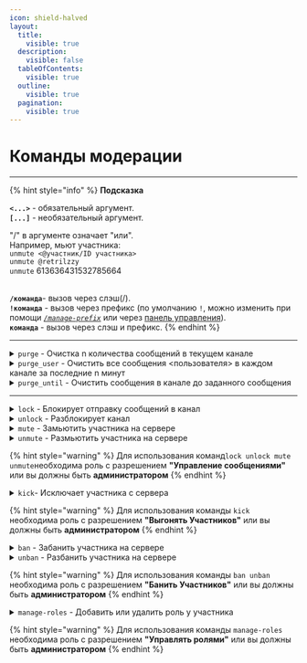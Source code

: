 ```yaml
---
icon: shield-halved
layout:
  title:
    visible: true
  description:
    visible: false
  tableOfContents:
    visible: true
  outline:
    visible: true
  pagination:
    visible: true
---
```


# Команды модерации

***

{% hint style="info" %}
**Подсказка**

**`<...>`** - обязательный аргумент.\
**`[...]`** - необязательный аргумент.

"/" в аргументе означает "или". \
Например, мьют участника: \
`unmute <@участник/ID участника>`\
`unmute @retrilzzy`\
`unmute` 613636431532785664

\
**`/команда`**- вызов через слэш(/).\
**`!команда`** - вызов через префикс (по умолчанию `!`, можно изменить при помощи [_`/manage-prefix`_](general.md#manage-prefix-ustanovite-svoi-prefiks-dlya-vashego-servera) или через [панель управления](https://dash.rzx-bot.top)).\
**`команда`** - вызов через слэш и префикс.
{% endhint %}

***

<details>

<summary><code>purge</code> - Очистка n количества сообщений в текущем канале</summary>

**Использование:**\
`purge <количество сообщений>`

**Пример:**\
**`!purge 5`**

</details>

<details>

<summary><code>purge_user</code> - Очистить все сообщения &#x3C;пользователя> в каждом канале за последние n минут</summary>

**Использование:** \
`purge_user <@участник/ID участника> [за последние сколько минут]`&#x20;

Пример:\
`!purge_user @retrilzzy 10`

</details>

<details>

<summary><code>purge_until</code> - Очистить сообщения в канале до заданного сообщения</summary>

**Использование:**\
`purge_until <ID сообщения>`

**Пример:**\
`!purge_until 1200619381080731648`

</details>

***

<details>

<summary><code>lock</code> - Блокирует отправку сообщений в канал</summary>

**Использование:**

`lock [#канал/ID канала]`

**Пример:**

`!lock #chat`

</details>

<details>

<summary><code>unlock</code> - Разблокирует канал</summary>

**Использование:**

`unlock [#канал/ID канала]`

**Примеры:**

`!unlock #чатик`

`!unlock 123456789`

</details>

<details>

<summary><code>mute</code> - Замьютить участника на сервере</summary>

**Использование:**

`mute <@участник/ID участника> <насколько минут> [причина]`

**Пример:**

`!mute @AKainly 10 проиграл все деньги в казике`

</details>

<details>

<summary><code>unmute</code> - Размьютить участника на сервере</summary>

**Использование:**

`unmute <@участник/ID участника>`

**Пример:**

`!unmute @Emika`

</details>

{% hint style="warning" %}
Для использования команд`lock unlock mute unmute`необходима роль с разрешением **"Управление сообщениями"** или вы должны быть **администратором**
{% endhint %}

<details>

<summary><code>kick</code>- Исключает участника с сервера</summary>

**Использование:**

`kick <@участник/ID участника> [причина]`

**Пример:**

`!kick @ds.mandar1n нубик`

</details>

{% hint style="warning" %}
Для использования команды `kick` необходима роль с разрешением **"Выгонять Участников"** или вы должны быть **администратором**
{% endhint %}

<details>

<summary><code>ban</code> - Забанить участника на сервере</summary>

**Использование:**

`ban <@участник/ID участника> [причина]`

**Пример:**

`!ban @ozai1155 24.3`

</details>

<details>

<summary><code>unban</code> - Разбанить участника на сервере</summary>

**Использование:**

`unban <ID пользователя>`

**Пример:**

`!unban 1089857134323306526`

</details>

{% hint style="warning" %}
Для использования команды `ban unban` необходима роль с разрешением **"Банить Участников"** или вы должны быть **администратором**
{% endhint %}

<details>

<summary><code>manage-roles</code> - Добавить или удалить роль у участника</summary>

**Использование:**

`manage-roles <добавить/убрать> <@участник/id> <@роль/id>`

**Пример:**

`!manage-roles добавить @ReZero2 Задрот`\
_Через слэш(/) удобнее_

</details>

{% hint style="warning" %}
Для использования команды `manage-roles` необходима роль с разрешением **"Управлять ролями"** или вы должны быть **администратором**
{% endhint %}
